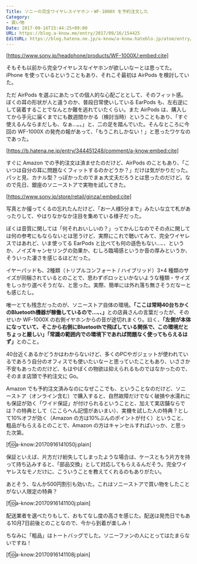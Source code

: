 ```yaml
---
Title: ソニーの完全ワイヤレスイヤホン・WF-1000X を予約注文した
Category:
- 買い物
Date: 2017-09-16T15:44:25+09:00
URL: https://blog.a-know.me/entry/2017/09/16/154425
EditURL: https://blog.hatena.ne.jp/a-know/a-know.hateblo.jp/atom/entry/8599973812298527957
---
```


[https://www.sony.jp/headphone/products/WF-1000X/:embed:cite]




そもそも以前から完全ワイヤレスなイヤホンが欲しいなーとは思ってた。iPhone を使っているということもあり、それこそ最初は AirPods を検討していた。


ただ AirPods を選ぶにあたっての個人的な心配ごととして、そのフィット感。ぼくの耳の形状が人と違うのか、普段日常使いしている EarPods も、左右逆にして装着することでなんとか難を逃れていたくらい。また AirPods は、購入してから手元に届くまでにも数週間かかる（検討当時）ということもあり、「すぐ使えるんならまだしも、なぁ...。。」と、二の足を踏んでいた。そんなところに今回の WF-1000X の発売の報があって、「もうこれしかない！」と思ったワケなのであった。




[https://b.hatena.ne.jp/entry/344451248/comment/a-know:embed:cite]




<!-- more -->




すぐに Amazon での予約注文は済ませたのだけど、AirPods のこともあり、「こいつは自分の耳に問題なくフィットするのかどうか？」だけは気がかりだった。パッと見、カナル型？っぽかったのでまぁ大丈夫だろうとは思ったのだけど。なので先日、銀座のソニーストアで実物を試してきた。



[https://www.sony.jp/store/retail/ginza/:embed:cite]




写真とか撮ってくるの忘れたんだけど、「お一人様5分まで」みたいな立て札があったりして、やはりなかなか注目を集めている様子だった。


ぼくは音質に関しては「何それおいしいの？」ってかんじなのでその点に関しては何の参考にもならないとは思うけど、実際にこれで聴いてみて、完全ワイヤレスではあれど、いま使ってる EarPods と比べても何の遜色もない...、、というか、ノイズキャンセリングの効果か、むしろ臨場感というか音の厚みというか、そういった凄さを感じるほどだった。


イヤーパッドも、2種類（トリプルコンフォート / ハイブリッド）3+4 種類のサイズが同梱されているとのことで、思わずポロッといかないような種類・サイズをしっかり選べそうだな、と思った。実際、簡単には外れ落ち無さそうだなーとも感じたし。


唯一とても残念だったのが、ソニーストア自体の環境。<b>「ここは常時40台ちかくのBluetooth機器が稼働しているので...、、」</b>との店員さんの言葉だったが、そのせいか WF-1000X の右側イヤホンからの音が途切れまくり。曰く、<b>「左側が本体になっていて、そこから右側にBluetoothで飛ばしている関係で、この環境だとちょっと厳しい」「常識の範囲内での環境下であれば問題なく使ってもらえるはず」</b>とのこと。


40台近くあるかどうかはわからないけど、多くのPCやガジェットが使われているであろう自分のオフィスでも使いたいなーと思っていたこともあり、いささか不安もあったのだけど、もはやぼくの物欲は抑えられるものではなかったので、そのまま店頭で予約注文に Go。


Amazon でも予約注文済みなのになぜここでも、ということなのだけど、ソニーストア（オンライン含む）で購入すると、自然故障だけでなく破損や水濡れにも保証が効く「ワイド保証」が付けられるということと、加えて実店舗ならでは？の特典として（ここらへん記憶があいまい）、実機を試した人の特典？として10%オフが効く（Amazon の方は10%ぶんのポイントが付く）ということ、粗品がもらえるとのことで、Amazon の方はキャンセルすればいっか、と思った次第。


[f:id:a-know:20170916141050j:plain]


保証といえば、片方だけ紛失してしまったような場合は、ケースともう片方を持って持ち込みすると、「部品交換」として対応してもらえるんだそう。完全ワイヤレスなモノだけに、こういうことを教えてくれるのもありがたい。


あとそう、なんか500円割引も効いた。これはソニーストアで買い物をしたことがない人限定の特典？


[f:id:a-know:20170916141100j:plain]


配送業者を選べたりもして、おもてなし度の高さを感じた。配送は発売日でもある10月7日前後とのことなので、今から到着が楽しみ！


ちなみに「粗品」はトートバッグでした。ソニーファンの人にとってはたまらないですね！


[f:id:a-know:20170916141108j:plain]
